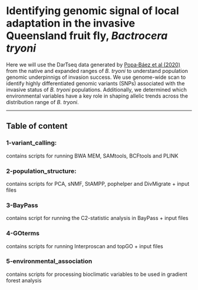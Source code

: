 
# Identifying genomic signal of local adaptation in the invasive Queensland fruit fly, _Bactrocera tryoni_

Here we will use the DarTseq data generated by <a href="https://www.nature.com/articles/s41598-020-67397-5" title="Popa‑Báez et al (2020)" >Popa‑Báez et al (2020)</a> from the native and expanded ranges of _B. tryoni_ to understand population genomic underpinnigs of invasion success. We use genome-wide scan to identify highly differentiated genomic variants (SNPs) associated with the invasive status of _B. tryoni_ populations. Additionally, we determined which environmental variables have a key role in shaping allelic trends across the distribution range of _B. tryoni_.

***************

## Table of content
### 1-variant_calling:   
contains scripts for running BWA MEM, SAMtools, BCFtools and PLINK

### 2-population_structure:
contains scripts for PCA, sNMF, StAMPP, pophelper and DivMigrate + input files

### 3-BayPass
contains script for running the C2-statistic analysis in BayPass + input files

### 4-GOterms
contains scripts for running Interproscan and topGO + input files

### 5-environmental_association
contains scripts for processing bioclimatic variables to be used in gradient forest analysis
